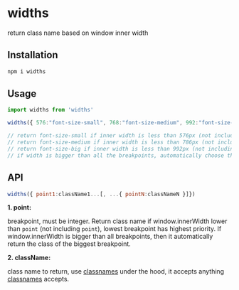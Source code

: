 # widths

return class name based on window inner width

## Installation

```bash
npm i widths
```

## Usage

```js
import widths from 'widths'

widths({ 576:"font-size-small", 768:"font-size-medium", 992:"font-size-big" })

// return font-size-small if inner width is less than 576px (not including 576)
// return font-size-medium if inner width is less than 786px (not including 786)
// return font-size-big if inner width is less than 992px (not including 992)
// if width is bigger than all the breakpoints, automatically choose the largest breakpoint class name, eg if inner width is 1200px, return font-size-big

```

## API

```js
widths({ point1:className1...[, ...{ pointN:classNameN }]})
```

**1. point:**  

breakpoint, must be integer. Return class name if window.innerWidth lower than `point` (not including `point`), lowest breakpoint has highest priority. If window.innerWidth is bigger than all breakpoints, then it automatically return the class of the biggest breakpoint.

**2. className:**

class name to return, use [classnames](https://www.npmjs.com/package/classnames) under the hood, it accepts anything [classnames](https://www.npmjs.com/package/classnames) accepts.
